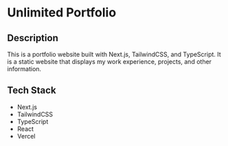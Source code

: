 # Unlimited Portfolio

## Description

This is a portfolio website built with Next.js, TailwindCSS, and TypeScript. It is a static website that displays my work experience, projects, and other information.

## Tech Stack

- Next.js
- TailwindCSS
- TypeScript
- React
- Vercel
